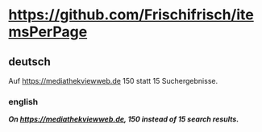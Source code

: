 # https://github.com/Frischifrisch/itemsPerPage

## deutsch

Auf https://mediathekviewweb.de 150 statt 15 Suchergebnisse.

### english

***On https://mediathekviewweb.de, 150 instead of 15 search results.***
